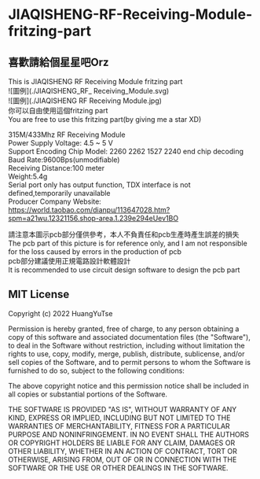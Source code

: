 # JIAQISHENG-RF-Receiving-Module-fritzing-part

## 喜歡請給個星星吧Orz

This is JIAQISHENG RF Receiving Module fritzing part  
![圖例](./JIAQISHENG_RF_ Receiving_Module.svg)  
![圖例](./JIAQISHENG RF  Receiving Module.jpg)  
你可以自由使用這個fritzing part  
You are free to use this fritzing part(by giving me a star XD)  

315M/433Mhz RF Receiving Module  
Power Supply Voltage: 4.5 ~ 5 V  
Support Encoding Chip Model: 2260 2262 1527 2240 end chip decoding  
Baud Rate:9600Bps(unmodifiable)  
Receiving Distance:100 meter  
Weight:5.4g  
Serial port only has output function, TDX interface is not defined,temporarily unavailable  
Producer Company Website: <https://world.taobao.com/dianpu/113647028.htm?spm=a21wu.12321156.shop-area.1.239e294eUev1BO>  

請注意本圖示pcb部分僅供參考，本人不負責任和pcb生產時產生誤差的損失  
The pcb part of this picture is for reference only, and I am not responsible for the loss caused by errors in the production of pcb  
pcb部分建議使用正規電路設計軟體設計  
It is recommended to use circuit design software to design the pcb part  

## MIT License

Copyright (c) 2022 HuangYuTse

Permission is hereby granted, free of charge, to any person obtaining a copy
of this software and associated documentation files (the "Software"), to deal
in the Software without restriction, including without limitation the rights
to use, copy, modify, merge, publish, distribute, sublicense, and/or sell
copies of the Software, and to permit persons to whom the Software is
furnished to do so, subject to the following conditions:

The above copyright notice and this permission notice shall be included in all
copies or substantial portions of the Software.

THE SOFTWARE IS PROVIDED "AS IS", WITHOUT WARRANTY OF ANY KIND, EXPRESS OR
IMPLIED, INCLUDING BUT NOT LIMITED TO THE WARRANTIES OF MERCHANTABILITY,
FITNESS FOR A PARTICULAR PURPOSE AND NONINFRINGEMENT. IN NO EVENT SHALL THE
AUTHORS OR COPYRIGHT HOLDERS BE LIABLE FOR ANY CLAIM, DAMAGES OR OTHER
LIABILITY, WHETHER IN AN ACTION OF CONTRACT, TORT OR OTHERWISE, ARISING FROM,
OUT OF OR IN CONNECTION WITH THE SOFTWARE OR THE USE OR OTHER DEALINGS IN THE
SOFTWARE.
